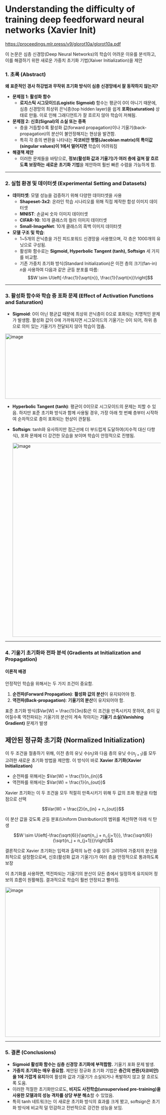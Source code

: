 # Understanding the difficulty of training deep feedforward neural networks (Xavier Init)

https://proceedings.mlr.press/v9/glorot10a/glorot10a.pdf

이 논문은 심층 신경망(Deep Neural Networks)의 학습이 어려운 이유를 분석하고, 이를 해결하기 위한 새로운 가중치 초기화 기법(Xaiver Initialization)을 제안

### 1. 초록 (Abstract)

 **왜 표준적인 경사 하강법과 무작위 초기화 방식이 심층 신경망에서 잘 동작하지 않는지?**

* **문제점 1: 활성화 함수**
    * **로지스틱 시그모이드(Logistic Sigmoid)** 함수는 평균이 0이 아니기 때문에, 심층 신경망의 최상위 은닉층(top hidden layer)을 쉽게 **포화(saturation)** 상태로 만듦. 이로 인해 그래디언트가 잘 흐르지 않아 학습이 저해됨.
* **문제점 2: 신호(Signal)의 소실 또는 증폭**
    * 층을 거듭할수록 활성화 값(forward propagation)이나 기울기(back-propagation)의 분산이 불안정해지는 현상을 발견함.
    * 특히 각 층의 변환을 나타내는 **자코비안 행렬(Jacobian matrix)의 특이값(singular values)이 1에서 멀어지면** 학습이 어려워짐
* **해결책 제안**
    * 이러한 문제들을 바탕으로, **정보(활성화 값과 기울기)가 여러 층에 걸쳐 잘 흐르도록 보장하는 새로운 초기화 기법**을 제안하여 훨씬 빠른 수렴을 가능하게 함.

---

### 2. 실험 환경 및 데이터셋 (Experimental Setting and Datasets)

* **데이터셋**: 모델 성능을 검증하기 위해 다양한 데이터셋을 사용
    * **Shapeset-3x2**: 온라인 학습 시나리오를 위해 직접 제작한 합성 이미지 데이터셋
    * **MNIST**: 손글씨 숫자 이미지 데이터셋
    * **CIFAR-10**: 10개 클래스의 컬러 이미지 데이터셋
    * **Small-ImageNet**: 10개 클래스의 흑백 이미지 데이터셋
* **모델 구조 및 학습**:
    * 1~5개의 은닉층을 가진 피드포워드 신경망을 사용했으며, 각 층은 1000개의 유닛으로 구성됨.
    * 활성화 함수로는 **Sigmoid, Hyperbolic Tangent (tanh), Softsign** 세 가지를 비교함.
    * 기존 가중치 초기화 방식(Standard Initialization)은 이전 층의 크기(fan-in) $n$을 사용하여 다음과 같은 균등 분포를 따름:
        $$W \sim U\left[-\frac{1}{\sqrt{n}}, \frac{1}{\sqrt{n}}\right]$$

---

### 3. 활성화 함수와 학습 중 포화 문제 (Effect of Activation Functions and Saturation)

* **Sigmoid**: 0이 아닌 평균값 때문에 최상위 은닉층이 0으로 포화되는 치명적인 문제가 발생함. 활성화 값이 0에 가까워지면 시그모이드의 기울기는 0이 되어, 하위 층으로 의미 있는 기울기가 전달되지 않아 학습이 멈춤.
 <img width="608" height="211" alt="image" src="https://github.com/user-attachments/assets/6d6c7f6d-9fdf-4004-b4a4-bb2496cb5415" />

* **Hyperbolic Tangent (tanh)**: 평균이 0이므로 시그모이드의 문제는 피할 수 있음. 하지만 표준 초기화 방식과 함께 사용될 경우, 가장 아래 첫 번째 층부터 시작하여 순차적으로 층이 포화되는 현상이 관찰됨.
* **Softsign**: tanh와 유사하지만 점근선에 더 부드럽게 도달하여(지수적 대신 다항식), 포화 문제에 더 강건한 모습을 보이며 학습이 안정적으로 진행됨.
  
  <img width="560" height="627" alt="image" src="https://github.com/user-attachments/assets/2dff1af4-2797-43b6-8896-cab55c0cdd44" />


---

### 4. 기울기 초기화와 전파 분석 (Gradients at Initialization and Propagation)

#### 이론적 배경
안정적인 학습을 위해서는 두 가지 조건이 중요함.
1.  **순전파(Forward Propagation)**:  **활성화 값의 분산**이 유지되어야 함.
2.  **역전파(Back-propagation)**: **기울기의 분산**이 유지되어야 함.

표준 초기화 방식($Var[W] = \frac{1}{3n}$)은 이 조건을 만족시키지 못하여, 층이 깊어질수록 역전파되는 기울기의 분산이 계속 작아지는 **기울기 소실(Vanishing Gradient)** 문제가 발생



## 제안된 정규화 초기화 (Normalized Initialization)
이 두 조건을 절충하기 위해, 이전 층의 유닛 수($n_j$)와 다음 층의 유닛 수($n_{j+1}$)를 모두 고려한 새로운 초기화 방법을 제안함. 이 방식이 바로 **Xavier 초기화(Xavier Initialization)**

- 순전파를 위해서는 $Var(W) = \frac{1}{n_{in}}$
- 역전파를 위해서는 $Var(W) = \frac{1}{n_{out}}$

Xavier 초기화는 이 두 조건을 모두 적절히 만족시키기 위해 두 값의 조화 평균을 타협점으로 선택

$$Var(W) = \frac{2}{n_{in} + n_{out}}$$

이 분산 값을 갖도록 균등 분포(Uniform Distribution)의 범위를 계산하면 아래 식 탄생

$$W \sim U\left[-\frac{\sqrt{6}}{\sqrt{n_j + n_{j+1}}}, \frac{\sqrt{6}}{\sqrt{n_j + n_{j+1}}}\right]$$

결론적으로 Xavier 초기화는 입력과 출력의 뉴런 수를 모두 고려하여 가중치의 분산을 최적으로 설정함으로써, 신호(활성화 값과 기울기)가 여러 층을 안정적으로 통과하도록 보장

이 초기화를 사용하면, 역전파되는 기울기의 분산이 모든 층에서 일정하게 유지되어 정보의 흐름이 원활해짐. 결과적으로 학습이 훨씬 안정되고 빨라짐.

<img width="501" height="484" alt="image" src="https://github.com/user-attachments/assets/d97f959b-dd73-4216-bc79-7c2814ef6b56" />




---

### 5. 결론 (Conclusions)

* **Sigmoid 활성화 함수는 심층 신경망 초기화에 부적합함.** 기울기 포화 문제 발생.
* **가중치 초기화는 매우 중요함.** 제안된 정규화 초기화 기법은 **층간의 변환(자코비안)을 1에 가깝게 유지**하여 활성화 값과 기울기가 소실되거나 폭발하지 않고 잘 흐르도록 도움.
* 이러한 적절한 초기화만으로도, **비지도 사전학습(unsupervised pre-training)을 사용한 모델과의 성능 격차를 상당 부분 해소**할 수 있었음.
* 특히 tanh 네트워크는 이 새로운 초기화 방식의 효과를 크게 봤고, softsign은 초기화 방식에 비교적 덜 민감하고 전반적으로 강건한 성능을 보임.
